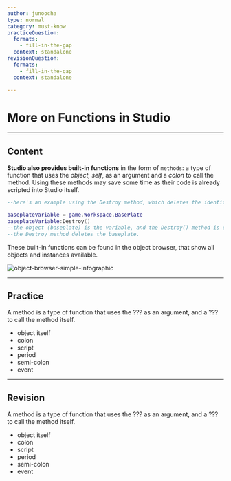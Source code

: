 ```yaml
---
author: junoocha
type: normal
category: must-know
practiceQuestion:
  formats:
    - fill-in-the-gap
  context: standalone
revisionQuestion:
  formats:
    - fill-in-the-gap
  context: standalone

---
```


# More on Functions in Studio
---

## Content

**Studio also provides built-in functions** in the form of `methods`: a type of function that uses the *object, self*, as an argument and a *colon* to call the method. Using these methods may save some time as their code is already scripted into Studio itself.

```lua
--here's an example using the Destroy method, which deletes the identified object.

baseplateVariable = game.Workspace.BasePlate
baseplateVariable:Destroy()
--the object (baseplate) is the variable, and the Destroy() method is called using the colon
--the Destroy method deletes the baseplate.
```

These built-in functions can be found in the object browser, that show all objects and instances available.

![object-browser-simple-infographic](https://img.enkipro.com/a6647a6fa5097bd5111f6105e1b9e807.png)

---

## Practice

A method is a type of function that uses the ??? as an argument, and a ??? to call the method itself.

- object itself
- colon
- script
- period
- semi-colon
- event


---

## Revision

A method is a type of function that uses the ??? as an argument, and a ??? to call the method itself.

- object itself
- colon
- script
- period
- semi-colon
- event